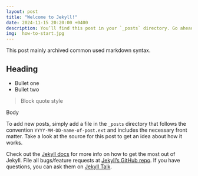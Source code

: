 ```yaml
---
layout: post
title: "Welcome to Jekyll!"
date: 2024-11-15 20:20:00 +0400
description: You’ll find this post in your `_posts` directory. Go ahead and edit it and re-build the site to see your changes. # Add post description (optional)
img:  how-to-start.jpg
---
```


This post mainly archived common used markdown syntax.

## Heading

* Bullet one 
* Bullet two

>Block quote style

Body

To add new posts, simply add a file in the `_posts` directory that follows the convention `YYYY-MM-DD-name-of-post.ext` and includes the necessary front matter. Take a look at the source for this post to get an idea about how it works.

Check out the [Jekyll docs][jekyll-docs] for more info on how to get the most out of Jekyll. File all bugs/feature requests at [Jekyll’s GitHub repo][jekyll-gh]. If you have questions, you can ask them on [Jekyll Talk][jekyll-talk].

[jekyll-docs]: https://jekyllrb.com/docs/home
[jekyll-gh]:   https://github.com/jekyll/jekyll
[jekyll-talk]: https://talk.jekyllrb.com/
